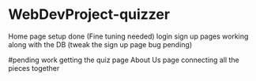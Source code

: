 # WebDevProject-quizzer
Home page setup done (Fine tuning needed)
login sign up pages working along with the DB (tweak the sign up page bug pending)

#pending work 
getting the quiz page 
About Us page 
connecting all the pieces together 
